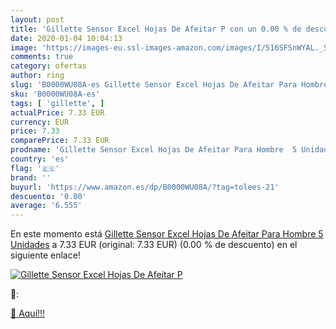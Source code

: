 ```yaml
---
layout: post
title: 'Gillette Sensor Excel Hojas De Afeitar P con un 0.00 % de descuento'
date: 2020-01-04 10:04:13
image: 'https://images-eu.ssl-images-amazon.com/images/I/516SFSnWYAL._SL200_.jpg'
comments: true
category: ofertas
author: ring
slug: 'B0000WU08A-es Gillette Sensor Excel Hojas De Afeitar Para Hombre 5 Unidades'
sku: 'B0000WU08A-es'
tags: [ 'gillette', ]
actualPrice: 7.33 EUR
currency: EUR
price: 7.33
comparePrice: 7.33 EUR
prodname: 'Gillette Sensor Excel Hojas De Afeitar Para Hombre  5 Unidades'
country: 'es'
flag: '🇪🇸'
brand: ''
buyurl: 'https://www.amazon.es/dp/B0000WU08A/?tag=tolees-21'
descuento: '0.00'
average: '6.555'
---
```


En este momento está [Gillette Sensor Excel Hojas De Afeitar Para Hombre  5 Unidades](https://www.amazon.es/dp/B0000WU08A/?tag=tolees-21) a 7.33 EUR (original: 7.33 EUR) (0.00 %  de descuento) en el siguiente enlace!

[![Gillette Sensor Excel Hojas De Afeitar P](https://images-eu.ssl-images-amazon.com/images/I/516SFSnWYAL._SL200_.jpg)](https://www.amazon.es/dp/B0000WU08A/?tag=tolees-21)

🔎:


[🛒 Aquí!!!](https://www.amazon.es/dp/B0000WU08A/?tag=tolees-21)
